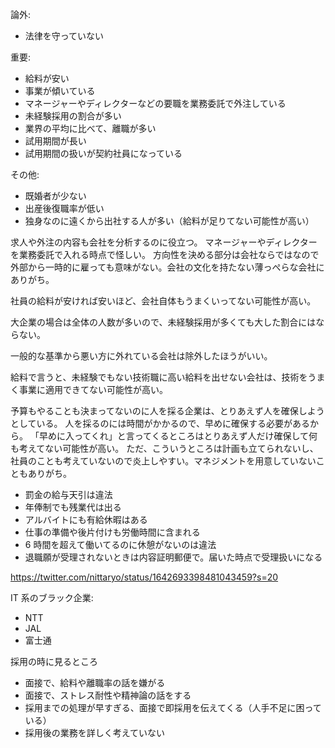 論外:

- 法律を守っていない

重要:

- 給料が安い
- 事業が傾いている
- マネージャーやディレクターなどの要職を業務委託で外注している
- 未経験採用の割合が多い
- 業界の平均に比べて、離職が多い
- 試用期間が長い
- 試用期間の扱いが契約社員になっている

その他:

- 既婚者が少ない
- 出産後復職率が低い
- 独身なのに遠くから出社する人が多い（給料が足りてない可能性が高い）

求人や外注の内容も会社を分析するのに役立つ。
マネージャーやディレクターを業務委託で入れる時点で怪しい。
方向性を決める部分は会社ならではなので外部から一時的に雇っても意味がない。会社の文化を持たない薄っぺらな会社にありがち。

社員の給料が安ければ安いほど、会社自体もうまくいってない可能性が高い。

大企業の場合は全体の人数が多いので、未経験採用が多くても大した割合にはならない。

一般的な基準から悪い方に外れている会社は除外したほうがいい。

給料で言うと、未経験でもない技術職に高い給料を出せない会社は、技術をうまく事業に適用できてない可能性が高い。

予算もやることも決まってないのに人を採る企業は、とりあえず人を確保しようとしている。
人を採るのには時間がかかるので、早めに確保する必要があるから。
「早めに入ってくれ」と言ってくるところはとりあえず人だけ確保して何も考えてない可能性が高い。
ただ、こういうところは計画も立てられないし、社員のことも考えていないので炎上しやすい。マネジメントを用意していないこともありがち。

- 罰金の給与天引は違法
- 年俸制でも残業代は出る
- アルバイトにも有給休暇はある
- 仕事の準備や後片付けも労働時間に含まれる
- 6 時間を超えて働いてるのに休憩がないのは違法
- 退職願が受理されないときは内容証明郵便で。届いた時点で受理扱いになる

https://twitter.com/nittaryo/status/1642693398481043459?s=20

IT 系のブラック企業:

- NTT
- JAL
- 富士通

採用の時に見るところ

- 面接で、給料や離職率の話を嫌がる
- 面接で、ストレス耐性や精神論の話をする
- 採用までの処理が早すぎる、面接で即採用を伝えてくる（人手不足に困っている）
- 採用後の業務を詳しく考えていない

